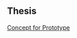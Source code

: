 ## Thesis
[Concept for Prototype](https://xd.adobe.com/view/ffcbebee-f2de-4c08-7485-4a6d482f2eed-89fa)